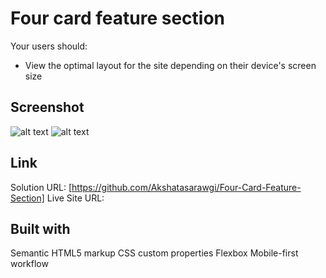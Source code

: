 # Four card feature section
Your users should:
- View the optimal layout for the site depending on their device's screen size

## Screenshot 
![alt text](<Screenshot 2025-05-20 at 11.59.13 AM.png>)
![alt text](<Screenshot 2025-05-20 at 11.59.39 AM.png>)

## Link 

Solution URL: [https://github.com/Akshatasarawgi/Four-Card-Feature-Section]
Live Site URL: 

## Built with

Semantic HTML5 markup
CSS custom properties
Flexbox
Mobile-first workflow